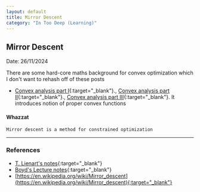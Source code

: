 ```yaml
---
layout: default
title: Mirror Descent
category: "In Too Deep (Learning)"
---
```

## Mirror Descent

Date: 26/11/2024

There are some hard-core maths background for convex optimization which I don't want to rehash off of these posts
- [Convex analysis part I](https://tlienart.github.io/posts/2018/09/23-convex-optimisation-1/){:target="_blank"}., [Convex analysis part II](https://tlienart.github.io/posts/2018/09/24-convex-optimisation-2/){:target="_blank"}., [Convex analysis part III](https://tlienart.github.io/posts/2018/10/09-convex-optimisation-3/){:target="_blank"}. It introduces notion of proper convex functions

#### Whazzat

    Mirror descent is a method for constrained optimization


---
### References
- [T. Lienart's notes](https://tlienart.github.io/posts/){:target="_blank"}
- [Boyd's Lecture notes](https://see.stanford.edu/materials/lsocoee364b/01-subgradients_notes.pdf){:target="_blank"}
- [https://en.wikipedia.org/wiki/Mirror_descent](https://en.wikipedia.org/wiki/Mirror_descent){:target="_blank"}